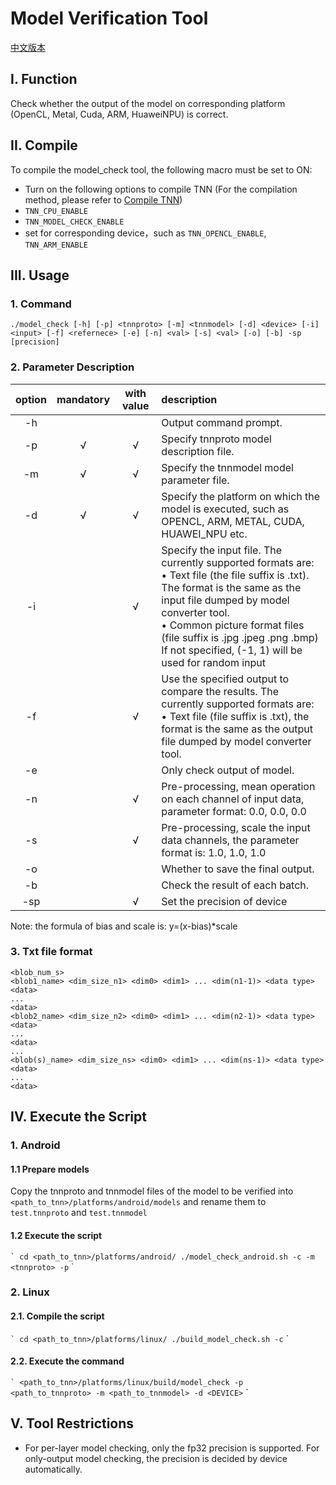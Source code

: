 # Model Verification Tool

[中文版本](../../cn/development/model_check.md)

## I. Function
Check whether the output of the model on corresponding platform (OpenCL, Metal, Cuda, ARM, HuaweiNPU) is correct.

## II. Compile
To compile the model_check tool, the following macro must be set to ON:  
* Turn on the following options to compile TNN (For the compilation method, please refer to [Compile TNN](../user/compile_en.md))
* `TNN_CPU_ENABLE`  
* `TNN_MODEL_CHECK_ENABLE`
* set for corresponding device，such as `TNN_OPENCL_ENABLE`, `TNN_ARM_ENABLE`

## III. Usage
### 1. Command
```
./model_check [-h] [-p] <tnnproto> [-m] <tnnmodel> [-d] <device> [-i] <input> [-f] <refernece> [-e] [-n] <val> [-s] <val> [-o] [-b] -sp [precision]
```
### 2. Parameter Description
|option   |mandatory|with value |description                                       |  
|:-------:|:-------:|:-----:|:-------------------------------------------|  
|-h       |         |       |Output command prompt.                                |  
|-p       |&radic;  |&radic;|Specify tnnproto model description file.                   |   
|-m       |&radic;  |&radic;|Specify the tnnmodel model parameter file.                   |  
|-d       |&radic;  |&radic;|Specify the platform on which the model is executed, such as OPENCL, ARM, METAL, CUDA, HUAWEI_NPU etc.    |  
|-i       |         |&radic;|Specify the input file. The currently supported formats are:<br>&bull; Text file (the file suffix is ​​.txt). The format is the same as the input file dumped by model converter tool. <br>&bull; Common picture format files (file suffix is ​​.jpg .jpeg .png .bmp)<br>If not specified, (-1, 1) will be used for random input|  
|-f       |         |&radic;|Use the specified output to compare the results. The currently supported formats are:<br>&bull; Text file (file suffix is ​​.txt), the format is the same as the output file dumped by model converter tool.|
|-e       |         |       |Only check output of model.                           |  
|-n       |         |&radic;|Pre-processing, mean operation on each channel of input data, parameter format: 0.0, 0.0, 0.0|  
|-s       |         |&radic;|Pre-processing, scale the input data channels, the parameter format is: 1.0, 1.0, 1.0|  
|-o       |         |       |Whether to save the final output.                           |  
|-b       |         |       |Check the result of each batch.  |  
|-sp      |         |&radic;|Set the precision of device|  

Note: the formula of bias and scale is: y=(x-bias)*scale

### 3. Txt file format
```
<blob_num_s>
<blob1_name> <dim_size_n1> <dim0> <dim1> ... <dim(n1-1)> <data type>
<data>
...
<data>
<blob2_name> <dim_size_n2> <dim0> <dim1> ... <dim(n2-1)> <data type>
<data>
...
<data>
...
<blob(s)_name> <dim_size_ns> <dim0> <dim1> ... <dim(ns-1)> <data type>
<data>
...
<data>
```

## IV. Execute the Script
### 1. Android
#### 1.1 Prepare models
Copy the tnnproto and tnnmodel files of the model to be verified into `<path_to_tnn>/platforms/android/models` and rename them to` test.tnnproto` and `test.tnnmodel`
#### 1.2 Execute the script
`` `
cd <path_to_tnn>/platforms/android/
./model_check_android.sh -c -m <tnnproto> -p
`` `
### 2. Linux
#### 2.1. Compile the script
`` `
cd <path_to_tnn>/platforms/linux/
./build_model_check.sh -c
`` `
#### 2.2. Execute the command
`` `
<path_to_tnn>/platforms/linux/build/model_check -p <path_to_tnnproto> -m <path_to_tnnmodel> -d <DEVICE>
`` `

## V. Tool Restrictions
* For per-layer model checking, only the fp32 precision is supported. For only-output model checking, the precision is decided by device automatically.
